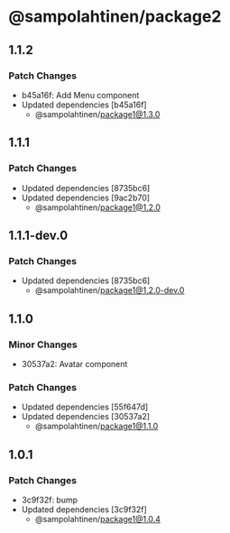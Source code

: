 # @sampolahtinen/package2

## 1.1.2

### Patch Changes

- b45a16f: Add Menu component
- Updated dependencies [b45a16f]
  - @sampolahtinen/package1@1.3.0

## 1.1.1

### Patch Changes

- Updated dependencies [8735bc6]
- Updated dependencies [9ac2b70]
  - @sampolahtinen/package1@1.2.0

## 1.1.1-dev.0

### Patch Changes

- Updated dependencies [8735bc6]
  - @sampolahtinen/package1@1.2.0-dev.0

## 1.1.0

### Minor Changes

- 30537a2: Avatar component

### Patch Changes

- Updated dependencies [55f647d]
- Updated dependencies [30537a2]
  - @sampolahtinen/package1@1.1.0

## 1.0.1

### Patch Changes

- 3c9f32f: bump
- Updated dependencies [3c9f32f]
  - @sampolahtinen/package1@1.0.4
